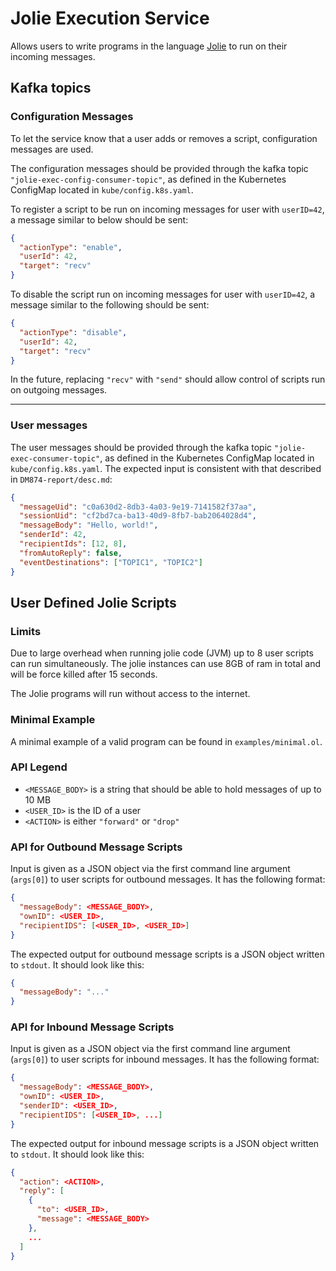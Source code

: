 # Jolie Execution Service

Allows users to write programs in the language [Jolie](https://jolie-lang.org) to run on their incoming messages.

## Kafka topics

### Configuration Messages

To let the service know that a user adds or removes a script, configuration messages are used.

The configuration messages should be provided through the kafka topic `"jolie-exec-config-consumer-topic"`, as defined in the Kubernetes ConfigMap located in `kube/config.k8s.yaml`.


To register a script to be run on incoming messages for user with `userID=42`, a message similar to below should be sent:

```JSON
{
  "actionType": "enable",
  "userId": 42,
  "target": "recv"
}
```

To disable the script run on incoming messages for user with `userID=42`, a message similar to the following should be sent:

```JSON
{
  "actionType": "disable",
  "userId": 42,
  "target": "recv"
}
```

In the future, replacing `"recv"` with `"send"` should allow control of scripts run on outgoing messages.

___

### User messages

The user messages should be provided through the kafka topic `"jolie-exec-consumer-topic"`, as defined in the Kubernetes ConfigMap located in `kube/config.k8s.yaml`. The expected input is consistent with that described in `DM874-report/desc.md`:

```JSON
{
  "messageUid": "c0a630d2-8db3-4a03-9e19-7141582f37aa",
  "sessionUid": "cf2bd7ca-ba13-40d9-8fb7-bab2064028d4",
  "messageBody": "Hello, world!",
  "senderId": 42,
  "recipientIds": [12, 8],
  "fromAutoReply": false,
  "eventDestinations": ["TOPIC1", "TOPIC2"]
}
```

## User Defined Jolie Scripts

### Limits

Due to large overhead when running jolie code (JVM) up to 8 user scripts can run simultaneously.
The jolie instances can use 8GB of ram in total and will be force killed after 15 seconds.

The Jolie programs will run without access to the internet.

### Minimal Example

A minimal example of a valid program can be found in `examples/minimal.ol`.

### API Legend
- `<MESSAGE_BODY>` is a string that should be able to hold messages of up to 10 MB
- `<USER_ID>` is the ID of a user
- `<ACTION>` is either `"forward"` or `"drop"`

### API for Outbound Message Scripts

Input is given as a JSON object via the first command line argument (`args[0]`) to user scripts for outbound messages. It has the following format:

```JSON
{
  "messageBody": <MESSAGE_BODY>,
  "ownID": <USER_ID>,
  "recipientIDS": [<USER_ID>, <USER_ID>]
}
```

The expected output for outbound message scripts is a JSON object written to `stdout`. It should look like this:

```JSON
{
  "messageBody": "..."
}
```


### API for Inbound Message Scripts

Input is given as a JSON object via the first command line argument (`args[0]`) to user scripts for inbound messages. It has the following format:

```JSON
{
  "messageBody": <MESSAGE_BODY>,
  "ownID": <USER_ID>,
  "senderID": <USER_ID>,
  "recipientIDS": [<USER_ID>, ...]
}
```

The expected output for inbound message scripts is a JSON object written to `stdout`. It should look like this:

```JSON
{
  "action": <ACTION>,
  "reply": [
    {
      "to": <USER_ID>,
      "message": <MESSAGE_BODY>
    },
    ...
  ]
}
```
